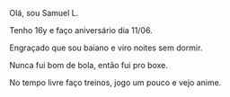 Olá, sou Samuel L.

Tenho 16y e faço aniversário dia 11/06.

Engraçado que sou baiano e viro noites sem dormir.

Nunca fui bom de bola, então fui pro boxe.

No tempo livre faço treinos, jogo um pouco e vejo anime.

